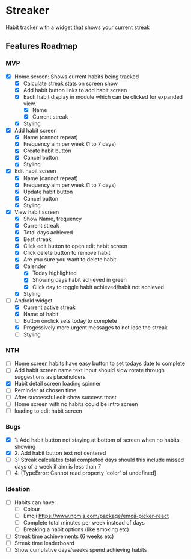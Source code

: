 # Streaker

Habit tracker with a widget that shows your current streak

## Features Roadmap

### MVP

- [x] Home screen: Shows current habits being tracked
  - [x] Calculate streak stats on screen show
  - [x] Add habit button links to add habit screen
  - [x] Each habit display in module which can be clicked for expanded view.
    - [x] Name
    - [x] Current streak
  - [x] Styling
- [x] Add habit screen
  - [x] Name (cannot repeat)
  - [x] Frequency aim per week (1 to 7 days)
  - [x] Create habit button
  - [x] Cancel button
  - [x] Styling
- [x] Edit habit screen
  - [x] Name (cannot repeat)
  - [x] Frequency aim per week (1 to 7 days)
  - [x] Update habit button
  - [x] Cancel button
  - [x] Styling
- [x] View habit screen
  - [x] Show Name, frequency
  - [x] Current streak
  - [x] Total days achieved
  - [x] Best streak
  - [x] Click edit button to open edit habit screen
  - [x] Click delete button to remove habit
  - [x] Are you sure you want to delete habit
  - [x] Calender
    - [x] Today highlighted
    - [x] Showing days habit achieved in green
    - [x] Click day to toggle habit achieved/habit not achieved
  - [x] Styling
- [ ] Android widget
  - [x] Current active streak
  - [x] Name of habit
  - [ ] Button onclick sets today to complete
  - [x] Progessively more urgent messages to not lose the streak
  - [ ] Styling

### NTH

- [ ] Home screen habits have easy button to set todays date to complete
- [ ] Add habit screen name text input should slow rotate through suggestions as placeholders
- [x] Habit detail screen loading spinner
- [ ] Reminder at chosen time
- [ ] After successful edit show success toast
- [ ] Home screen with no habits could be intro screen
- [ ] loading to edit habit screen

### Bugs

- [x] 1: Add habit button not staying at bottom of screen when no habits showing
- [x] 2: Add habit button text not centered
- [ ] 3: Streak calculates total completed days should this include missed days of a week if aim is less than 7
- [ ] 4: [TypeError: Cannot read property 'color' of undefined]

### Ideation

- [ ] Habits can have:
  - [ ] Colour
  - [ ] Emoji https://www.npmjs.com/package/emoji-picker-react
  - [ ] Complete total minutes per week instead of days
  - [ ] Breaking a habit options (like smoking etc)
- [ ] Streak time achievements (6 weeks etc)
- [ ] Streak time leaderboard
- [ ] Show cumulative days/weeks spend achieving habits
